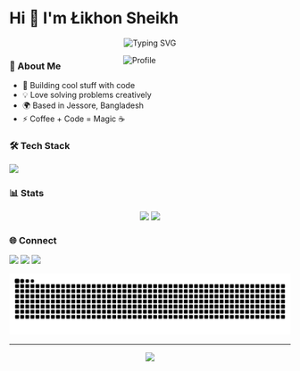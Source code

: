 # Hi 👋 I'm Łikhon Sheikh

<div align="center">

![Typing SVG](https://readme-typing-svg.demolab.com?font=JetBrains+Mono&size=22&duration=3000&pause=1000&color=58A6FF&center=true&vCenter=true&multiline=true&width=500&height=80&lines=Full+Stack+Developer;Creative+Problem+Solver)

</div>

<img align="right" alt="Profile" width="300" src="https://i.ibb.co.com/XrGDXzj2/1-2.png">

### 🚀 About Me
- 🌱 Building cool stuff with code
- 💡 Love solving problems creatively  
- 🌍 Based in Jessore, Bangladesh
- ⚡ Coffee + Code = Magic ☕

### 🛠️ Tech Stack
<p>
  <img src="https://skillicons.dev/icons?i=js,ts,react,nodejs,python,tailwind,git,docker" />
</p>

### 📊 Stats
<div align="center">
  <img height="180em" src="https://github-readme-stats.vercel.app/api?username=likhonwrk&show_icons=true&theme=github_dark&hide_border=true&count_private=true"/>
  <img height="180em" src="https://github-readme-stats.vercel.app/api/top-langs/?username=likhonwrk&layout=compact&theme=github_dark&hide_border=true"/>
</div>

### 🌐 Connect
<p>
  <a href="mailto:likhonwrk@gmail.com"><img src="https://img.shields.io/badge/-Email-D14836?style=flat&logo=gmail&logoColor=white"/></a>
  <a href="https://linkedin.com/in/likhonwrk"><img src="https://img.shields.io/badge/-LinkedIn-0077B5?style=flat&logo=linkedin&logoColor=white"/></a>
  <a href="https://twitter.com/likhonwrk"><img src="https://img.shields.io/badge/-Twitter-1DA1F2?style=flat&logo=twitter&logoColor=white"/></a>
</p>

<div align="center">
  
  ![Snake animation](https://github.com/likhonwrk/likhonwrk/blob/output/github-contribution-grid-snake.svg)
  
</div>

---
<div align="center">
  <img src="https://komarev.com/ghpvc/?username=likhonwrk&color=58A6FF&style=flat"/>
</div>
